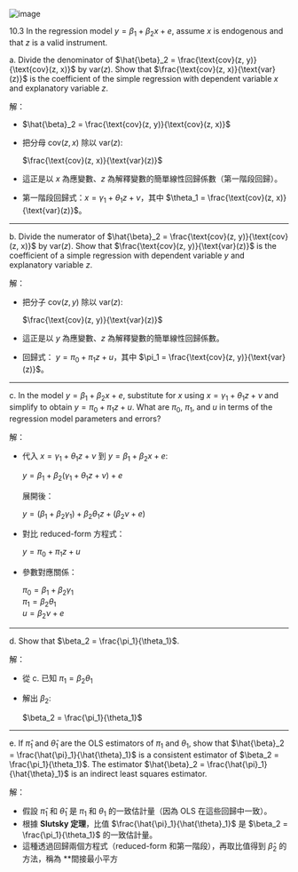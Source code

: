 ![image](https://github.com/user-attachments/assets/458daa44-901d-4032-9966-bbc4c99f24b7)

10.3 In the regression model $y = \beta_1 + \beta_2 x + e$, assume $x$ is endogenous and that $z$ is a valid instrument.

a. Divide the denominator of $\hat{\beta}_2 = \frac{\text{cov}(z, y)}{\text{cov}(z, x)}$ by $\text{var}(z)$. Show that $\frac{\text{cov}(z, x)}{\text{var}(z)}$ is the coefficient of the simple regression with dependent variable $x$ and explanatory variable $z$.

解：
- $\hat{\beta}_2 = \frac{\text{cov}(z, y)}{\text{cov}(z, x)}$
- 把分母 $\text{cov}(z, x)$ 除以 $\text{var}(z)$:

  $\frac{\text{cov}(z, x)}{\text{var}(z)}$

- 這正是以 $x$ 為應變數、$z$ 為解釋變數的簡單線性回歸係數（第一階段回歸）。
- 第一階段回歸式：$x = \gamma_1 + \theta_1 z + \nu$，其中 $\theta_1 = \frac{\text{cov}(z, x)}{\text{var}(z)}$。

---

b. Divide the numerator of $\hat{\beta}_2 = \frac{\text{cov}(z, y)}{\text{cov}(z, x)}$ by $\text{var}(z)$. Show that $\frac{\text{cov}(z, y)}{\text{var}(z)}$ is the coefficient of a simple regression with dependent variable $y$ and explanatory variable $z$.

解：
- 把分子 $\text{cov}(z, y)$ 除以 $\text{var}(z)$:

  $\frac{\text{cov}(z, y)}{\text{var}(z)}$

- 這正是以 $y$ 為應變數、$z$ 為解釋變數的簡單線性回歸係數。
- 回歸式： $y = \pi_0 + \pi_1 z + u$，其中 $\pi_1 = \frac{\text{cov}(z, y)}{\text{var}(z)}$。

---

c. In the model $y = \beta_1 + \beta_2 x + e$, substitute for $x$ using $x = \gamma_1 + \theta_1 z + \nu$ and simplify to obtain $y = \pi_0 + \pi_1 z + u$. What are $\pi_0$, $\pi_1$, and $u$ in terms of the regression model parameters and errors?

解：
- 代入 $x = \gamma_1 + \theta_1 z + \nu$ 到 $y = \beta_1 + \beta_2 x + e$:

  $y = \beta_1 + \beta_2 (\gamma_1 + \theta_1 z + \nu) + e$

  展開後：

  $y = (\beta_1 + \beta_2 \gamma_1) + \beta_2 \theta_1 z + (\beta_2 \nu + e)$

- 對比 reduced-form 方程式：

  $y = \pi_0 + \pi_1 z + u$

- 參數對應關係：

  $\pi_0 = \beta_1 + \beta_2 \gamma_1$  
  $\pi_1 = \beta_2 \theta_1$  
  $u = \beta_2 \nu + e$

---

d. Show that $\beta_2 = \frac{\pi_1}{\theta_1}$.

解：
- 從 c. 已知 $\pi_1 = \beta_2 \theta_1$
- 解出 $\beta_2$:

  $\beta_2 = \frac{\pi_1}{\theta_1}$

---

e. If $\hat{\pi}_1$ and $\hat{\theta}_1$ are the OLS estimators of $\pi_1$ and $\theta_1$, show that $\hat{\beta}_2 = \frac{\hat{\pi}_1}{\hat{\theta}_1}$ is a consistent estimator of $\beta_2 = \frac{\pi_1}{\theta_1}$. The estimator $\hat{\beta}_2 = \frac{\hat{\pi}_1}{\hat{\theta}_1}$ is an indirect least squares estimator.

解：
- 假設 $\hat{\pi}_1$ 和 $\hat{\theta}_1$ 是 $\pi_1$ 和 $\theta_1$ 的一致估計量（因為 OLS 在這些回歸中一致）。
- 根據 **Slutsky 定理**，比值 $\frac{\hat{\pi}_1}{\hat{\theta}_1}$ 是 $\beta_2 = \frac{\pi_1}{\theta_1}$ 的一致估計量。
- 這種透過回歸兩個方程式（reduced-form 和第一階段），再取比值得到 $\hat{\beta}_2$ 的方法，稱為 **間接最小平方
